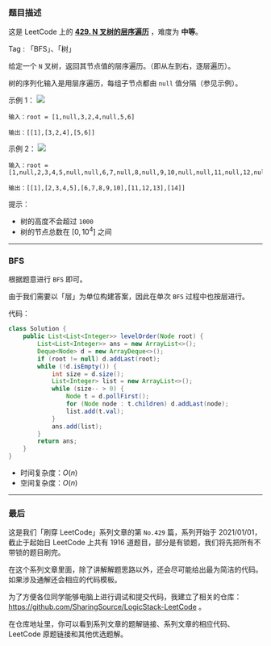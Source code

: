 ### 题目描述

这是 LeetCode 上的 **[429. N 叉树的层序遍历](https://leetcode-cn.com/problems/n-ary-tree-level-order-traversal/solution/by-ac_oier-yeye/)** ，难度为 **中等**。

Tag : 「BFS」、「树」



给定一个 `N` 叉树，返回其节点值的层序遍历。（即从左到右，逐层遍历）。

树的序列化输入是用层序遍历，每组子节点都由 `null` 值分隔（参见示例）。

示例 1：
![](https://assets.leetcode.com/uploads/2018/10/12/narytreeexample.png)
```
输入：root = [1,null,3,2,4,null,5,6]

输出：[[1],[3,2,4],[5,6]]
```
示例 2：
![](https://assets.leetcode.com/uploads/2019/11/08/sample_4_964.png)
```
输入：root = [1,null,2,3,4,5,null,null,6,7,null,8,null,9,10,null,null,11,null,12,null,13,null,null,14]

输出：[[1],[2,3,4,5],[6,7,8,9,10],[11,12,13],[14]]
```

提示：
* 树的高度不会超过 `1000`
* 树的节点总数在 $[0, 10^4]$ 之间

---

### BFS

根据题意进行 `BFS` 即可。

由于我们需要以「层」为单位构建答案，因此在单次 `BFS` 过程中也按层进行。

代码：
```Java
class Solution {
    public List<List<Integer>> levelOrder(Node root) {
        List<List<Integer>> ans = new ArrayList<>();
        Deque<Node> d = new ArrayDeque<>();
        if (root != null) d.addLast(root);
        while (!d.isEmpty()) {
            int size = d.size();
            List<Integer> list = new ArrayList<>();
            while (size-- > 0) {
                Node t = d.pollFirst();
                for (Node node : t.children) d.addLast(node);
                list.add(t.val);
            }
            ans.add(list);
        }
        return ans;
    }
}
```
* 时间复杂度：$O(n)$
* 空间复杂度：$O(n)$

---

### 最后

这是我们「刷穿 LeetCode」系列文章的第 `No.429` 篇，系列开始于 2021/01/01，截止于起始日 LeetCode 上共有 1916 道题目，部分是有锁题，我们将先把所有不带锁的题目刷完。

在这个系列文章里面，除了讲解解题思路以外，还会尽可能给出最为简洁的代码。如果涉及通解还会相应的代码模板。

为了方便各位同学能够电脑上进行调试和提交代码，我建立了相关的仓库：https://github.com/SharingSource/LogicStack-LeetCode 。

在仓库地址里，你可以看到系列文章的题解链接、系列文章的相应代码、LeetCode 原题链接和其他优选题解。

